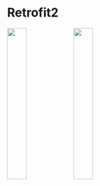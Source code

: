 # Retrofit2

<img src = "https://github.com/youuungh/android-example-kotlin/assets/97438155/33fe088f-2898-4404-a16d-a294b33aa8a3" width="30%" height="30%">
<img src = "https://github.com/youuungh/android-example-kotlin/assets/97438155/5a8840a9-2852-497e-b31c-0329b0677ad6" width="30%" height="30%">
